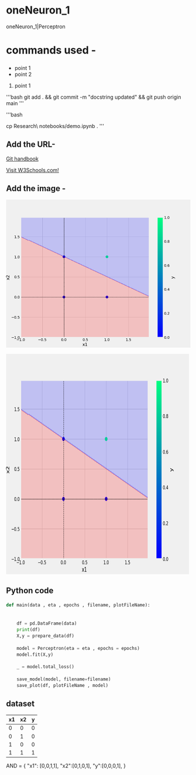# oneNeuron_1
oneNeuron_1|Perceptron


# commands used -
###
* point 1
* point 2


1. point 1

'''bash
git add . && git commit  -m "docstring updated" && git push origin main
'''

'''bash

cp Research\ notebooks/demo.ipynb .
'''

## Add the URL-
[Git handbook](https://guides.github.com/introduction/git-handbook)

<a href="https://www.w3schools.com">Visit W3Schools.com!</a>

## Add the image -
![sample Image](plots/and.png)

<img src="plots/and.png" alt="Girl in a jacket" width="500" height="600">


## Python code

```python
def main(data , eta , epochs , filename, plotFileName):
  

    df = pd.DataFrame(data)
    print(df)
    X,y = prepare_data(df)
    
    model = Perceptron(eta = eta , epochs = epochs)
    model.fit(X,y)

    _ = model.total_loss()

    save_model(model, filename=filename)
    save_plot(df, plotFileName , model)
```    
## dataset


x1 | x2 | y
-|-|-
0|0|0  
0|1|0 
1|0|0 
1|1|1 





 AND = {
         "x1": [0,0,1,1],
         "x2":[0,1,0,1],
         "y":[0,0,0,1],
    }

